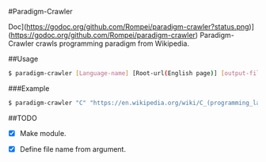 #Paradigm-Crawler


Doc](https://godoc.org/github.com/Rompei/paradigm-crawler?status.png)](https://godoc.org/github.com/Rompei/paradigm-crawler)
Paradigm-Crawler crawls programming paradigm from Wikipedia.


##Usage

```bash
$ paradigm-crawler [Language-name] [Root-url(English page)] [output-file-name]
```

###Example

```bash
$ paradigm-crawler "C" "https://en.wikipedia.org/wiki/C_(programming_language)" "c.json"
```


##TODO
- [x] Make module.
- [x] Define file name from argument.

